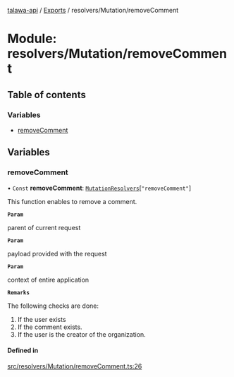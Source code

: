 [talawa-api](../README.md) / [Exports](../modules.md) / resolvers/Mutation/removeComment

# Module: resolvers/Mutation/removeComment

## Table of contents

### Variables

- [removeComment](resolvers_Mutation_removeComment.md#removecomment)

## Variables

### removeComment

• `Const` **removeComment**: [`MutationResolvers`](types_generatedGraphQLTypes.md#mutationresolvers)[``"removeComment"``]

This function enables to remove a comment.

**`Param`**

parent of current request

**`Param`**

payload provided with the request

**`Param`**

context of entire application

**`Remarks`**

The following checks are done:
1. If the user exists
2. If the comment exists.
3. If the user is the creator of the organization.

#### Defined in

[src/resolvers/Mutation/removeComment.ts:26](https://github.com/PalisadoesFoundation/talawa-api/blob/4145524/src/resolvers/Mutation/removeComment.ts#L26)
